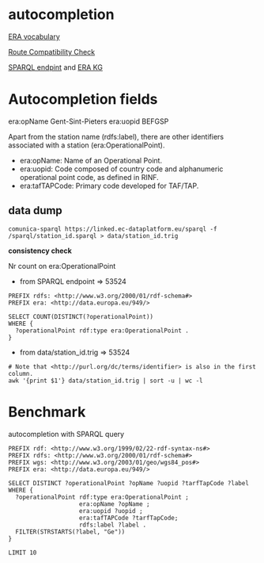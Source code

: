 # autocompletion



[ERA vocabulary](https://data-interop.era.europa.eu/era-vocabulary/)

[Route Compatibility Check](https://data-interop.era.europa.eu/)

[SPARQL endpint](https://data-interop.era.europa.eu/endpoint) and [ERA KG](https://linked.ec-dataplatform.eu/sparql)

# Autocompletion fields

era:opName Gent-Sint-Pieters
era:uopid BEFGSP

Apart from the station name (rdfs:label), there are other identifiers associated with a station (era:OperationalPoint).

- era:opName: Name of an Operational Point.
- era:uopid: Code composed of country code and alphanumeric operational point code, as defined in RINF.
- era:tafTAPCode: Primary code developed for TAF/TAP.


## data dump

```shell
comunica-sparql https://linked.ec-dataplatform.eu/sparql -f /sparql/station_id.sparql > data/station_id.trig
```

**consistency check**

Nr count on era:OperationalPoint 

- from SPARQL endpoint => 53524
```sparql
PREFIX rdfs: <http://www.w3.org/2000/01/rdf-schema#>
PREFIX era: <http://data.europa.eu/949/>

SELECT COUNT(DISTINCT(?operationalPoint))
WHERE {
  ?operationalPoint rdf:type era:OperationalPoint .
}

```
- from data/station_id.trig => 53524
```shell
# Note that <http://purl.org/dc/terms/identifier> is also in the first column. 
awk '{print $1'} data/station_id.trig | sort -u | wc -l
```



# Benchmark

autocompletion with SPARQL query

```sparql
PREFIX rdf: <http://www.w3.org/1999/02/22-rdf-syntax-ns#>
PREFIX rdfs: <http://www.w3.org/2000/01/rdf-schema#>
PREFIX wgs: <http://www.w3.org/2003/01/geo/wgs84_pos#>
PREFIX era: <http://data.europa.eu/949/>

SELECT DISTINCT ?operationalPoint ?opName ?uopid ?tarfTapCode ?label 
WHERE {
  ?operationalPoint rdf:type era:OperationalPoint ;
                    era:opName ?opName ; 
                    era:uopid ?uopid ;
                    era:tafTAPCode ?tarfTapCode;
                    rdfs:label ?label .
  FILTER(STRSTARTS(?label, "Ge"))
}

LIMIT 10
```

